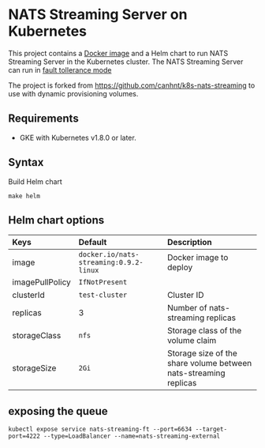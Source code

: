# NATS Streaming Server on Kubernetes

This project contains a [Docker image](https://hub.docker.com/r/danielsig727/nats-streaming-server/) and a Helm chart to run NATS Streaming Server in the Kubernetes cluster.
The NATS Streaming Server can run in [fault tollerance mode](https://github.com/nats-io/nats-streaming-server#fault-tolerance)

The project is forked from https://github.com/canhnt/k8s-nats-streaming to use with dynamic provisioning volumes.

## Requirements
- GKE with Kubernetes v1.8.0 or later.

## Syntax
Build Helm chart
```
make helm
```

## Helm chart options

| Keys              | Default | Description                                                           |
|:----------------- |:------- |:-----------------------------------------------------------------------|
| image             | `docker.io/nats-streaming:0.9.2-linux`  | Docker image to deploy |
| imagePullPolicy   | `IfNotPresent`  |  |
| clusterId   | `test-cluster`  | Cluster ID |
| replicas          | 3  | Number of nats-streaming replicas  |
| storageClass       | `nfs`  | Storage class of the volume claim  |
| storageSize       | `2Gi`  | Storage size of the share volume between nats-streaming replicas  |

## exposing the queue

    kubectl expose service nats-streaming-ft --port=6634 --target-port=4222 --type=LoadBalancer --name=nats-streaming-external
